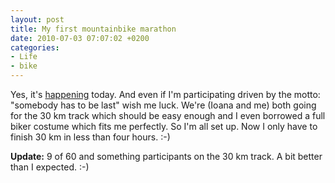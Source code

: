 ```yaml
---
layout: post
title: My first mountainbike marathon
date: 2010-07-03 07:07:02 +0200
categories:
- Life
- bike
---
```

Yes, it's <a href="http://www.mtbmaratonbaiamare.ro/">happening</a> today. And even if I'm participating driven by the motto: "somebody has to be last" wish me luck. We're (Ioana and me) both going for the 30 km track which should be easy enough and I even borrowed a full biker costume which fits me perfectly. So I'm all set up. Now I only have to finish 30 km in less than four hours. :-)

<strong>Update:</strong> 9 of 60 and something participants on the 30 km track. A bit better than I expected. :-)
